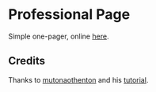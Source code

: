 # Professional Page

Simple one-pager, online [here](https://perso.ens-lyon.fr/yoann.poupart).

## Credits

Thanks to [mutonaothenton](https://github.com/mutonaothenton/mutonaothenton.github.io) and his [tutorial](https://www.youtube.com/watch?v=fqVYMRMsqLs&t=7171s).
